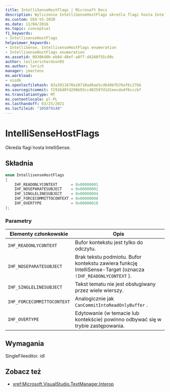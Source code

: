 ```yaml
---
title: IntelliSenseHostFlags | Microsoft Docs
description: Wyliczenie IntelliSenseHostFlags określa flagi hosta IntelliSense. W tym artykule opisano wartości wyliczeniowe.
ms.custom: SEO-VS-2020
ms.date: 11/04/2016
ms.topic: conceptual
f1_keywords:
- IntellisenseHostFlags
helpviewer_keywords:
- IntelliSense, IntellisenseHostFlags enumeration
- IntellisenseHostFlags enumeration
ms.assetid: 0930640b-eb84-48ef-a8f7-d4268f55c99c
author: leslierichardson95
ms.author: lerich
manager: jmartens
ms.workload:
- vssdk
ms.openlocfilehash: 83a3911670a10710ad6ae5cd6496fb76af6c27bb
ms.sourcegitcommit: f2916d8fd296b92cc402597d1d1eecda4f6cccbf
ms.translationtype: MT
ms.contentlocale: pl-PL
ms.lasthandoff: 03/25/2021
ms.locfileid: "105079140"
---
```

# <a name="intellisensehostflags"></a>IntelliSenseHostFlags
Określa flagi hosta IntelliSense.

## <a name="syntax"></a>Składnia

```cpp
enum IntellisenseHostFlags
{
    IHF_READONLYCONTEXT      = 0x00000001
    IHF_NOSEPARATESUBJECT    = 0x00000002
    IHF_SINGLELINESUBJECT    = 0x00000004
    IHF_FORCECOMMITTOCONTEXT = 0x00000008
    IHF_OVERTYPE             = 0x00000010
};
```

### <a name="parameters"></a>Parametry

|Elementy członkowskie|Opis|
|-------------|-----------------|
|`IHF_READONLYCONTEXT`|Bufor kontekstu jest tylko do odczytu.|
|`IHF_NOSEPARATESUBJECT`|Brak tekstu podmiotu. Bufor kontekstu zawiera funkcję IntelliSense-Target (oznacza `!IHF_READONLYCONTEXT` ).|
|`IHF_SINGLELINESUBJECT`|Tekst tematu nie jest obsługiwany przez wiele wierszy.|
|`IHF_FORCECOMMITTOCONTEXT`|Analogicznie jak `CanCommitIntoReadOnlyBuffer` .|
|`IHF_OVERTYPE`|Edytowanie (w temacie lub kontekście) powinno odbywać się w trybie zastępowania.|

## <a name="requirements"></a>Wymagania
 SingleFileeditor. idl

## <a name="see-also"></a>Zobacz też
- <xref:Microsoft.VisualStudio.TextManager.Interop>
